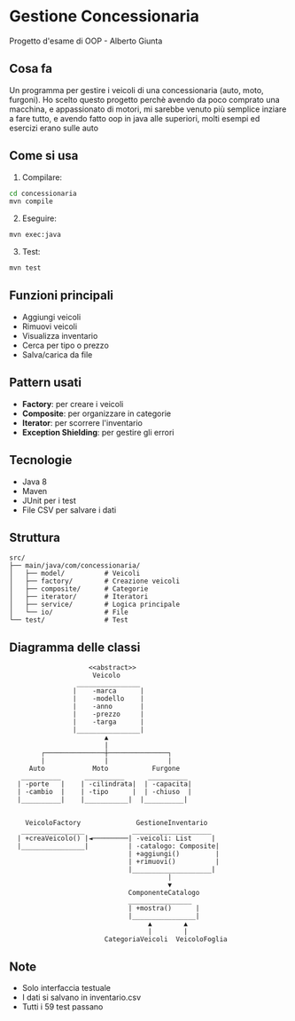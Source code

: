 # Gestione Concessionaria

Progetto d'esame di OOP - Alberto Giunta

## Cosa fa

Un programma per gestire i veicoli di una concessionaria (auto, moto, furgoni).
Ho scelto questo progetto perchè avendo da poco comprato una macchina, e appassionato di motori, mi sarebbe venuto più semplice inziare a fare tutto, e avendo fatto oop in java alle superiori, molti esempi ed esercizi erano sulle auto

## Come si usa

1. Compilare:
```bash
cd concessionaria
mvn compile
```

2. Eseguire:
```bash
mvn exec:java
```

3. Test:
```bash
mvn test
```

## Funzioni principali

- Aggiungi veicoli
- Rimuovi veicoli  
- Visualizza inventario
- Cerca per tipo o prezzo
- Salva/carica da file

## Pattern usati

- **Factory**: per creare i veicoli
- **Composite**: per organizzare in categorie
- **Iterator**: per scorrere l'inventario
- **Exception Shielding**: per gestire gli errori

## Tecnologie

- Java 8
- Maven
- JUnit per i test
- File CSV per salvare i dati

## Struttura

```
src/
├── main/java/com/concessionaria/
│   ├── model/          # Veicoli
│   ├── factory/        # Creazione veicoli
│   ├── composite/      # Categorie
│   ├── iterator/       # Iteratori
│   ├── service/        # Logica principale
│   └── io/             # File
└── test/               # Test
```

## Diagramma delle classi

```
                    <<abstract>>
                     Veicolo
                 ________________
                |    -marca      |
                |    -modello    |
                |    -anno       |
                |    -prezzo     |
                |    -targa      |
                |________________|
                        ▲
                        |
        ┌───────────────┼───────────────┐
        |               |               |
     Auto            Moto           Furgone
   __________      __________      __________
  | -porte   |    | -cilindrata|  | -capacita|
  | -cambio  |    | -tipo      |  | -chiuso  |
  |__________|    |___________|  |__________|


    VeicoloFactory              GestioneInventario
   ________________            ____________________
  | +creaVeicolo() |◄─────────| -veicoli: List     |
  |________________|          | -catalogo: Composite|
                              | +aggiungi()         |
                              | +rimuovi()          |
                              |____________________|
                                        |
                                        ▼
                              ComponenteCatalogo
                              ________________
                              | +mostra()      |
                              |________________|
                                   ▲        ▲
                                   |        |
                        CategoriaVeicoli  VeicoloFoglia
```

## Note

- Solo interfaccia testuale
- I dati si salvano in inventario.csv
- Tutti i 59 test passano